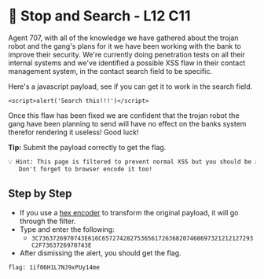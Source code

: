 # 🔎 Stop and Search - L12 C11

Agent 707, with all of the knowledge we have gathered about the trojan robot and the gang's plans for it we have been working with the bank to improve their security. We're currently doing penetration tests on all their internal systems and we've identified a possible XSS flaw in their contact management system, in the contact search field to be specific.

Here's a javascript payload, see if you can get it to work in the search field.

`<script>alert('Search this!!!')</script>`

Once this flaw has been fixed we are confident that the trojan robot the gang have been planning to send will have no effect on the banks system therefor rendering it useless! Good luck!

**Tip:** Submit the payload correctly to get the flag.

```txt
💡 Hint: This page is filtered to prevent normal XSS but you should be able to hex encode the payload.
   Don't forget to browser encode it too!
```

## Step by Step

- If you use a [hex encoder](https://www.convertstring.com/EncodeDecode/HexEncode) to transform the original payload, it will go through the filter.
- Type and enter the following:
  - `3C7363726970743E616C6572742827536561726368207468697321212127293C2F7363726970743E`
- After dismissing the alert, you should get the flag.

`flag: 1if06H1L7NJ9xPUy14me`
